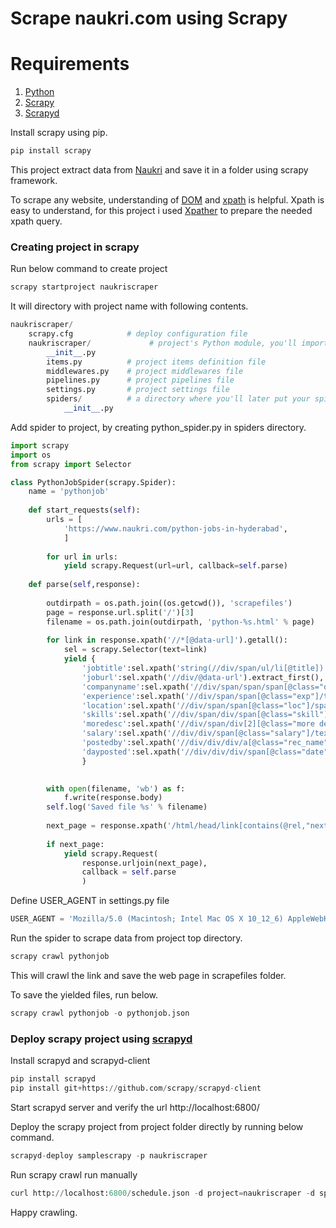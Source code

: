 # Scrape naukri.com using Scrapy

# Requirements

1. [Python](https://www.python.org/downloads/)
2. [Scrapy](https://scrapy.org/)
3. [Scrapyd](https://scrapyd.readthedocs.io/en/stable/)

Install scrapy using pip.
```python
pip install scrapy
```

This project extract data from [Naukri](www.naukri.com) and save it in a folder using scrapy framework.

To scrape any website, understanding of [DOM](https://www.w3schools.com/whatis/whatis_htmldom.asp) and [xpath](https://www.w3schools.com/xml/xpath_intro.asp) is helpful. Xpath is easy to understand, for this project i used [Xpather](http://xpather.com/) to prepare the needed xpath query.

### Creating project in scrapy

Run below command to create project

```python
scrapy startproject naukriscraper
```
It will directory with project name with following contents.

```python
naukriscraper/
    scrapy.cfg            # deploy configuration file
    naukriscraper/             # project's Python module, you'll import your code from here
        __init__.py
        items.py          # project items definition file
        middlewares.py    # project middlewares file
        pipelines.py      # project pipelines file
        settings.py       # project settings file
        spiders/          # a directory where you'll later put your spiders
            __init__.py
```

Add spider to project, by creating python_spider.py in spiders directory.

```python
import scrapy
import os
from scrapy import Selector

class PythonJobSpider(scrapy.Spider):
    name = 'pythonjob'
    
    def start_requests(self):
        urls = [
            'https://www.naukri.com/python-jobs-in-hyderabad',
            ]
        
        for url in urls:
            yield scrapy.Request(url=url, callback=self.parse)
            
    def parse(self,response):
        
        outdirpath = os.path.join((os.getcwd()), 'scrapefiles')
        page = response.url.split('/')[3]        
        filename = os.path.join(outdirpath, 'python-%s.html' % page) 
        
        for link in response.xpath('//*[@data-url]').getall():
            sel = scrapy.Selector(text=link)            
            yield {
                'jobtitle':sel.xpath('string(//div/span/ul/li[@title])').extract_first(),
                'joburl':sel.xpath('//div/@data-url').extract_first(),
                'companyname':sel.xpath('//div/span/span/span[@class="org"]/text()').extract_first(),
                'experience':sel.xpath('//div/span/span[@class="exp"]/text()').extract_first(),
                'location':sel.xpath('//div/span/span[@class="loc"]/span/text()').extract_first(), 
                'skills':sel.xpath('//div/span/div/span[@class="skill"]/text()').extract_first(),
                'moredesc':sel.xpath('//div/span/div[2][@class="more desc"]/span/text()').extract_first(),
                'salary':sel.xpath('//div/div/span[@class="salary"]/text()').extract_first(), 
                'postedby':sel.xpath('//div/div/div/a[@class="rec_name"]/text()').extract_first(),
                'dayposted':sel.xpath('//div/div/div/span[@class="date"]/text()').extract_first(),          
                }

            
        with open(filename, 'wb') as f:
            f.write(response.body)
        self.log('Saved file %s' % filename)
                
        next_page = response.xpath('/html/head/link[contains(@rel,"next")]/@href').extract_first()
        
        if next_page:
            yield scrapy.Request(
                response.urljoin(next_page),
                callback = self.parse
                )
```

Define USER_AGENT in settings.py file
```python
USER_AGENT = 'Mozilla/5.0 (Macintosh; Intel Mac OS X 10_12_6) AppleWebKit/537.36 (KHTML, like Gecko) Chrome/61.0.3163.100 Safari/537.36'
```

Run the spider to scrape data from project top directory.
```python
scrapy crawl pythonjob
```
This will crawl the link and save the web page in scrapefiles folder.

To save the yielded files, run below.
```python
scrapy crawl pythonjob -o pythonjob.json
```

### Deploy scrapy project using [scrapyd](https://scrapyd.readthedocs.io/en/stable/)

Install scrapyd and scrapyd-client
```python
pip install scrapyd
pip install git+https://github.com/scrapy/scrapyd-client
```

Start scrapyd server and verify the url http://localhost:6800/  

Deploy the scrapy project from project folder directly by running below command.
```python
scrapyd-deploy samplescrapy -p naukriscraper
```
Run scrapy crawl run manually
```python
curl http://localhost:6800/schedule.json -d project=naukriscraper -d spider=pythonjob
```

Happy crawling.
